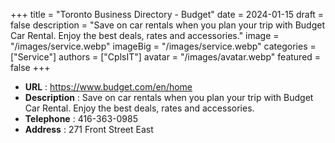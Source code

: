 +++
title = "Toronto Business Directory - Budget"
date = 2024-01-15
draft = false
description = "Save on car rentals when you plan your trip with Budget Car Rental. Enjoy the best deals, rates and accessories."
image = "/images/service.webp"
imageBig = "/images/service.webp"
categories = ["Service"]
authors = ["CplsIT"]
avatar = "/images/avatar.webp"
featured = false
+++


* **URL** :  https://www.budget.com/en/home
* **Description** : Save on car rentals when you plan your trip with Budget Car Rental. Enjoy the best deals, rates and accessories.
* **Telephone** : 416-363-0985
* **Address** : 271 Front Street East